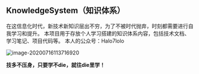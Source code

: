 ## KnowledgeSystem（知识体系）
在这信息化时代，新技术新知识层出不穷，为了不被时代抛弃，时刻都需要进行自我学习和提升。
本项目用于存放个人学习搭建的知识体系内容，包括技术文档、学习笔记、项目代码等。
本人的公众号：Halo7lolo

![image-20200716113716920](https://cdn.jsdelivr.net/gh/cuteSoul/imgbed/img/image-20200716113716920.png)

**技多不压身，只要学不die，就往die里学！**

